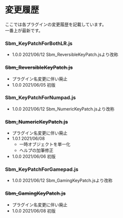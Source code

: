 # 変更履歴
ここでは各プラグインの変更履歴を記載しています。  
一番上が最新です。

### Sbm_KeyPatchForBothLR.js
 - 1.0.0 2021/06/12 Sbm_ReversibleKeyPatch.jsより改称
### ~~Sbm_ReversibleKeyPatch.js~~
- プラグイン名変更に伴い廃止
- 1.0.0 2021/06/05 初版
### Sbm_KeyPatchForNumpad.js
 - 1.0.0 2021/06/12 Sbm_NumericKeyPatch.jsより改称
### ~~Sbm_NumericKeyPatch.js~~
- プラグイン名変更に伴い廃止
- 1.0.1 2021/06/08
    - 一時オブジェクトを単一化
    - ヘルプの加筆修正
- 1.0.0 2021/06/06 初版
### Sbm_KeyPatchForGamepad.js
 - 1.0.0 2021/06/12 Sbm_GamingKeyPatch.jsより改称
### ~~Sbm_GamingKeyPatch.js~~
 - プラグイン名変更に伴い廃止
 - 1.0.0 2021/06/08 初版
